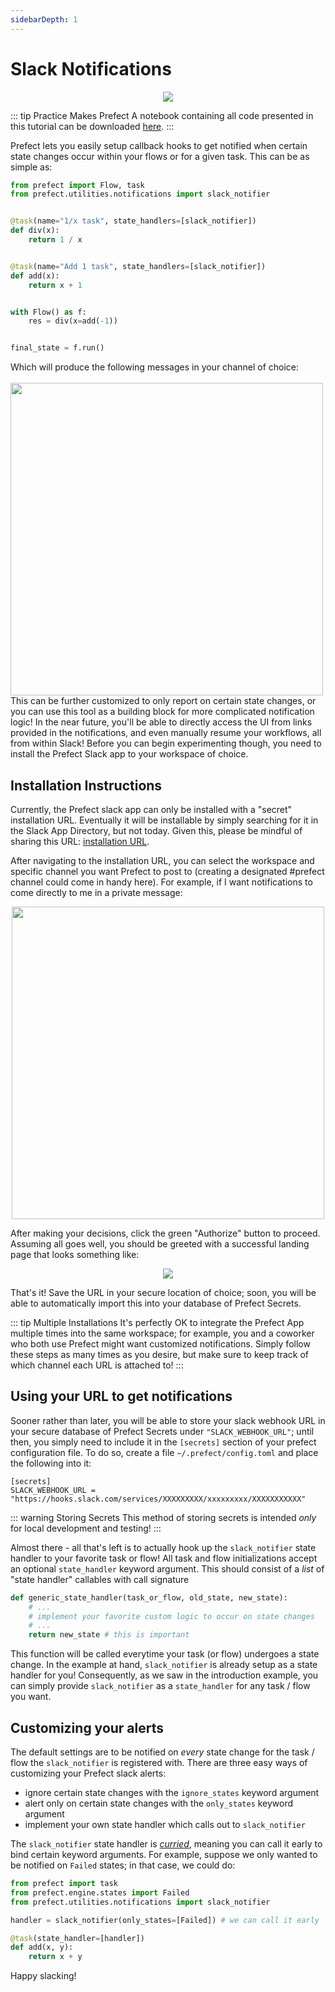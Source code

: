 ```yaml
---
sidebarDepth: 1
---
```


# Slack Notifications

<center>
<img src="https://uploads-ssl.webflow.com/5ba446b0e783e26d5a2f2382/5bc4f20bd534b99be66f24aa_slack.png">
</center>

::: tip Practice Makes Prefect
A notebook containing all code presented in this tutorial can be downloaded [here](/notebooks/slack-notifications.ipynb).
:::

Prefect lets you easily setup callback hooks to get notified when certain state changes occur within your flows or for a given task.
This can be as simple as:
```python
from prefect import Flow, task
from prefect.utilities.notifications import slack_notifier


@task(name="1/x task", state_handlers=[slack_notifier])
def div(x):
    return 1 / x


@task(name="Add 1 task", state_handlers=[slack_notifier])
def add(x):
    return x + 1


with Flow() as f:
    res = div(x=add(-1))


final_state = f.run()
```

Which will produce the following messages in your channel of choice:
<br>
<br>
<img src="/example_slack.png" height="500">
<br>
This can be further customized to only report on certain state changes, or you can use this tool as a building block for more complicated notification logic!
In the near future, you'll be able to directly access the UI from links provided in the notifications, and even manually resume your workflows, all from within Slack!
Before you can begin experimenting though, you need to install the Prefect Slack app to your workspace of choice.

## Installation Instructions

Currently, the Prefect slack app can only be installed with a "secret" installation URL. Eventually it will be installable by simply searching for it in the Slack App Directory, but not today.  Given this, please be mindful of sharing this URL: [installation URL](https://prefect-slack.appspot.com).

After navigating to the installation URL, you can select the workspace and specific channel you want Prefect to post to (creating a designated #prefect channel could come in handy here).  For example, if I want notifications to come directly to me in a private message:
<center>
<img src="/slack_page1.png" height="500">
</center>

After making your decisions, click the green "Authorize" button to proceed.  Assuming all goes well, you should be greeted with a successful landing page that looks something like:

<center>
<img src="/slack_page2.png">
</center>

That's it! Save the URL in your secure location of choice; soon, you will be able to automatically import this into your database of Prefect Secrets. 

::: tip Multiple Installations
It's perfectly OK to integrate the Prefect App multiple times into the same workspace; for example, you and a coworker who both use Prefect might want customized notifications.  Simply follow these steps as many times as you desire, but make sure to keep track of which channel each URL is attached to!
:::

## Using your URL to get notifications

Sooner rather than later, you will be able to store your slack webhook URL in your secure database of Prefect Secrets under `"SLACK_WEBHOOK_URL"`; until then, you simply need to include it in the `[secrets]` section of your prefect configuration file.  To do so, create a file `~/.prefect/config.toml` and place the following into it:
```
[secrets]                                                                                                                                                                         
SLACK_WEBHOOK_URL = "https://hooks.slack.com/services/XXXXXXXXX/xxxxxxxxx/XXXXXXXXXXX"
```

::: warning Storing Secrets
This method of storing secrets is intended _only_ for local development and testing! 
:::

Almost there - all that's left is to actually hook up the `slack_notifier` state handler to your favorite task or flow! All task and flow initializations accept an optional `state_handler` keyword argument.  This should consist of a _list_ of "state handler" callables with call signature
```python
def generic_state_handler(task_or_flow, old_state, new_state):
    # ...
    # implement your favorite custom logic to occur on state changes
    # ...
    return new_state # this is important
```
This function will be called everytime your task (or flow) undergoes a state change.  In the example at hand, `slack_notifier` is already setup as a state handler for you!
Consequently, as we saw in the introduction example, you can simply provide `slack_notifier` as a `state_handler` for any task / flow you want.

## Customizing your alerts

The default settings are to be notified on _every_ state change for the task / flow the `slack_notifier` is registered with. There are three easy ways of customizing your Prefect slack alerts:
- ignore certain state changes with the `ignore_states` keyword argument
- alert only on certain state changes with the `only_states` keyword argument
- implement your own state handler which calls out to `slack_notifier`

The `slack_notifier` state handler is [_curried_](https://en.wikipedia.org/wiki/Currying), meaning you can call it early to bind certain keyword arguments.  For example, suppose we only wanted to be notified on `Failed` states; in that case, we could do:
```python
from prefect import task
from prefect.engine.states import Failed
from prefect.utilities.notifications import slack_notifier

handler = slack_notifier(only_states=[Failed]) # we can call it early

@task(state_handler=[handler])
def add(x, y):
    return x + y
```

Happy slacking!
